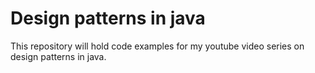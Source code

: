 # Design patterns in java

This repository will hold code examples for my youtube video series on design patterns in java.